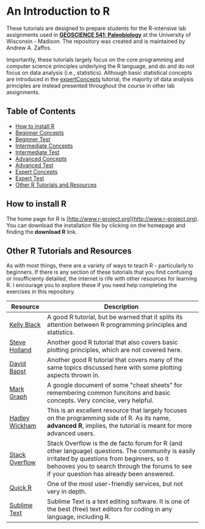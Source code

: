 # An Introduction to R

These tutorials are designed to prepare students for the R-intensive lab assignments used in [**GEOSCIENCE 541: Paleobiology**](https://github.com/aazaff/teachPaleobiology/blob/master/README.md) at the University of Wisconsin - Madison. The repository was created and is maintained by Andrew A. Zaffos. 

Importantly, these tutorials largely focus on the core programming and computer science principles underlying the R language, and do and do not focus on data analysis (i.e., statistics). Although basic statistical concepts are introduced in the [expertConcepts](https://github.com/aazaff/startLearn.R/blob/master/expertConcepts.md) tutorial, the majority of data analysis principles are instead presented throughout the course in other lab assignments.  

## Table of Contents

+ [How to install R](#how-to-install-r)
+ [Beginner Concepts](https://github.com/aazaff/startLearn.R/blob/master/beginnerConcepts.md)
+ [Beginner Test](https://github.com/aazaff/startLearn.R/blob/master/beginnerTest.md)
+ [Intermediate Concepts](https://github.com/aazaff/startLearn.R/blob/master/intermediateConcepts.md)
+ [Intermediate Test](https://github.com/aazaff/startLearn.R/blob/master/intermediateTest.md)
+ [Advanced Concepts](https://github.com/aazaff/startLearn.R/blob/master/advancedConcepts.md)
+ [Advanced Test](https://github.com/aazaff/startLearn.R/blob/master/advancedTest.md)
+ [Expert Concepts](https://github.com/aazaff/startLearn.R/blob/master/expertConcepts.md)
+ [Expert Test](https://github.com/aazaff/startLearn.R/blob/master/expertTest.md)
+ [Other R Tutorials and Resources](#other-r-tutorials)

## How to install R

The home page for R is [http://www.r-project.org](http://www.r-project.org). You can download the installation file by clicking on the homepage and finding the **download R** link. 

## Other R Tutorials and Resources

As with most things, there are a variety of ways to teach R - particularly to beginners. If there is any section of these tutorials  that you find confusing or insufficienty detailed, the internet is rife with other resources for learning R. I encourage you to explore these if you need help completing the exercises in this repository.

Resource | Description
--------- | ----------
[Kelly Black](http://www.cyclismo.org/tutorial/R/) | A good R tutorial, but be warned that it splits its attention between R programming principles and statistics.
[Steve Holland](http://strata.uga.edu/software/pdf/Rtutorial.pdf) | Another good R tutorial that also covers basic plotting principles, which are not covered here.
[David Bapst](https://drive.google.com/folderview?id=0B_xvEcEvKno_Rm5vSzVOOGc1b0U&usp=sharing) | Another good R tutorial that covers many of the same topics discussed here with some plotting aspects thrown in.
[Mark Graph](https://docs.google.com/folderview?pli=1&docId=0ByIrJAE4KMTtRnI5WHM0QzBZQXc&id=0ByIrJAE4KMTtcVBmdm1BOEZoeEk#) | A google document of some "cheat sheets" for remembering common funcitons and basic concepts. Very concise, very helpful.
[Hadley Wickham](http://adv-r.had.co.nz/) | This is an excellent resource that largely focuses on the programming side of R. As its name, **advanced R**, implies, the tutorial is meant for more advanced users.
[Stack Overflow](http://stackoverflow.com/) | Stack Overflow is the de facto forum for R (and other language) questions. The community is easily irritated by questions from beginners, so it behooves you to search through the forums to see if your question has already been answered.
[Quick R](http://www.statmethods.net/) | One of the most user-friendly services, but not very in depth.
[Sublime Text](http://www.sublimetext.com/2) | Sublime Text is a text editing software. It is one of the best (free) text editors for coding in any language, including R.
